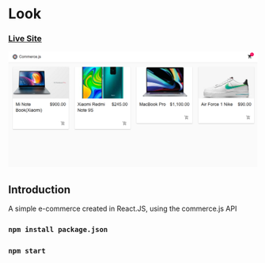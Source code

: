 # Look
### [Live Site](https://e-comjs.netlify.app/)

![eCommerce](https://github.com/kuzeofficial/ecommerc/blob/fase/Screenshot%20(15).png)

## Introduction
A simple e-commerce created in React.JS, using the commerce.js API

### `npm install package.json`

### `npm start`

